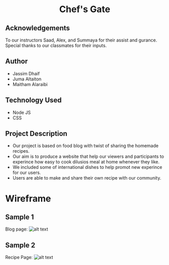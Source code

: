 <h1 align="center">Chef's Gate</h1>


## Acknowledgements

To our instructors Saad, Alex, and Summaya for their assist and gurance. 
Special thanks to our classmates for their inputs.


## Author
- Jassim Dhaif
- Juma Altaiton
- Maitham Alaraibi

## Technology Used 

- Node JS
- CSS

## Project Description
* Our project is based on food blog with twist of sharing the homemade recipes.
* Our aim is to produce a website that help our viewers and participants to experince how easy to cook dilusios meal at home whenever they like.
* We included some of international dishes to help promot new experince for our users.
* Users are able to make and share their own recipe with our community.


# Wireframe

## Sample 1
Blog page: 
![alt text](https://git.generalassemb.ly/santamew/JJM_/blob/master/wireframe/1.png "Logo Title Text 1")


## Sample 2
Recipe Page: 
![alt text](https://git.generalassemb.ly/santamew/JJM_/blob/master/wireframe/2.png "Logo Title Text 1")


